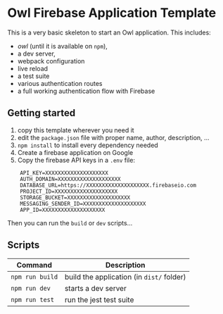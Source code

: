 # Owl Firebase Application Template

This is a very basic skeleton to start an Owl application. This includes:

- _owl_ (until it is available on `npm`),
- a dev server,
- webpack configuration
- live reload
- a test suite
- various authentication routes
- a full working authentication flow with Firebase

## Getting started

1. copy this template wherever you need it
2. edit the `package.json` file with proper name, author, description, ...
3. `npm install` to install every dependency needed
4. Create a firebase application on Google
5. Copy the firebase API keys in a `.env` file:

```
    API_KEY=XXXXXXXXXXXXXXXXXXXX
    AUTH_DOMAIN=XXXXXXXXXXXXXXXXXXXX
    DATABASE_URL=https://XXXXXXXXXXXXXXXXXXXX.firebaseio.com
    PROJECT_ID=XXXXXXXXXXXXXXXXXXXX
    STORAGE_BUCKET=XXXXXXXXXXXXXXXXXXXX
    MESSAGING_SENDER_ID=XXXXXXXXXXXXXXXXXXXX
    APP_ID=XXXXXXXXXXXXXXXXXXXX
```

Then you can run the `build` or `dev` scripts...

## Scripts

| Command         | Description                               |
| --------------- | ----------------------------------------- |
| `npm run build` | build the application (in `dist/` folder) |
| `npm run dev`   | starts a dev server                       |
| `npm run test`  | run the jest test suite                   |
